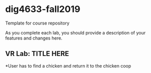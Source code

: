 # dig4633-fall2019
Template for course repository

As you complete each lab, you should provide a description of your features and changes here.

## VR Lab: TITLE HERE

*User has to find a chicken and return it to the chicken coop
